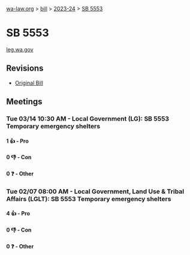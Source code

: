 [wa-law.org](/) > [bill](/bill/) > [2023-24](/bill/2023-24/) > [SB 5553](/bill/2023-24/sb/5553/)

# SB 5553
[leg.wa.gov](https://app.leg.wa.gov/billsummary?BillNumber=5553&Year=2023&Initiative=false)

## Revisions
* [Original Bill](1/)

## Meetings
### Tue 03/14 10:30 AM - Local Government (LG): SB 5553 Temporary emergency shelters
#### 1 👍 - Pro

#### 0 👎 - Con

#### 0 ❓ - Other

### Tue 02/07 08:00 AM - Local Government, Land Use & Tribal Affairs (LGLT): SB 5553 Temporary emergency shelters
#### 4 👍 - Pro

#### 0 👎 - Con

#### 0 ❓ - Other
